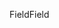 <span data-ttu-id="03241-101">Field</span><span class="sxs-lookup"><span data-stu-id="03241-101">Field</span></span>
